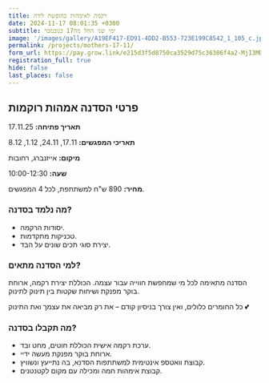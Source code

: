 ```yaml
---
title: רקמה לאימהות בחופשת לידה
date: 2024-11-17 08:01:35 +0300
subtitle: ימי שני החל מה17 בנובמבר
image: '/images/gallery/A19EF417-ED91-4DD2-B553-723E199C8542_1_105_c.jpeg'
permalink: /projects/mothers-17-11/
form_url: https://pay.grow.link/e215d3f5d8750ca3529d75c36306f4a2-MjI3MDAxMw
registration_full: true
hide: false
last_places: false
---
```


## פרטי הסדנה אמהות רוקמות

**תאריך פתיחה:** 17.11.25 

**תאריכי המפגשים:** 17.11, 24.11, 1.12, 8.12

**מיקום:** אייזנברג, רחובות  

**שעה:** 10:00-12:30 

**מחיר:** 890 ש"ח למשתתפת, לכל 4 המפגשים.

### מה נלמד בסדנה?

- יסודות הרקמה.
- טכניקות מתקדמות.
- יצירת סוגי תכים שונים על הבד.

### למי הסדנה מתאים?

הסדנה מתאימה לכל מי שמחפשת חווייה עבור עצמה. הכוללת יצירת רקמה, ארוחת בוקר מפנקת ושיחות שקטות בין תינוק לתינוק.

כל החומרים כלולים, ואין צורך בניסיון קודם – את רק מביאה את עצמך ואת התינוק 💕

### מה תקבלו בסדנה?

- ערכת רקמה אישית הכוללת חוטים, מחט ובד.
- ארוחת בוקר מפנקת מעשה ידיי.
- קבוצת וואטספ אינטימית למשתתפות הסדנא, בה נתייעץ ונשוויץ.
-  קבוצת אימהות חמה ומכילה עם מקום לקטנטנים.

